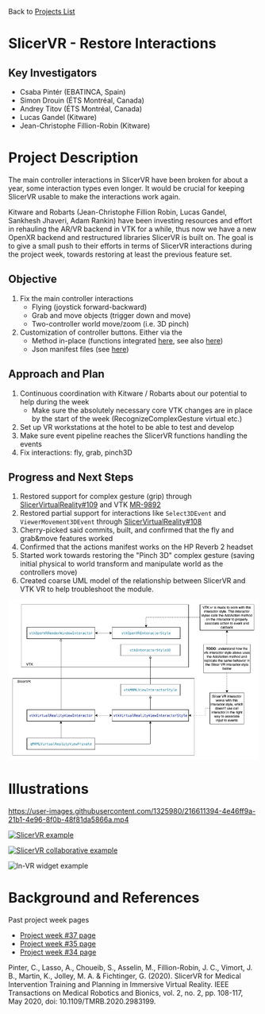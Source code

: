 Back to [Projects List](../../README.md#ProjectsList)

# SlicerVR - Restore Interactions

## Key Investigators

- Csaba Pintér (EBATINCA, Spain)
- Simon Drouin (ÉTS Montréal, Canada)
- Andrey Titov (ÉTS Montréal, Canada)
- Lucas Gandel (Kitware)
- Jean-Christophe Fillion-Robin (Kitware)

# Project Description

<!-- Add a short paragraph describing the project. -->

The main controller interactions in SlicerVR have been broken for about a year, some interaction types even longer. It would be crucial for keeping SlicerVR usable to make the interactions work again.

Kitware and Robarts (Jean-Christophe Fillion Robin, Lucas Gandel, Sankhesh Jhaveri, Adam Rankin) have been investing resources and effort in rehauling the AR/VR backend in VTK for a while, thus now we have a new OpenXR backend and restructured libraries SlicerVR is built on. The goal is to give a small push to their efforts in terms of SlicerVR interactions during the project week, towards restoring at least the previous feature set.

## Objective

<!-- Describe here WHAT you would like to achieve (what you will have as end result). -->

1. Fix the main controller interactions
    * Flying (joystick forward-backward)
    * Grab and move objects (trigger down and move)
    * Two-controller world move/zoom (i.e. 3D pinch) 
2. Customization of controller buttons. Either via the
    * Method in-place (functions integrated [here](https://github.com/KitwareMedical/SlicerVirtualReality/pull/87), see also [here](https://github.com/KitwareMedical/SlicerVirtualReality/pull/83))
    * Json manifest files (see [here](https://github.com/Kitware/VTK/tree/master/Rendering/OpenVR))

## Approach and Plan

<!-- Describe here HOW you would like to achieve the objectives stated above. -->

1. Continuous coordination with Kitware / Robarts about our potential to help during the week
    * Make sure the absolutely necessary core VTK changes are in place by the start of the week (RecognizeComplexGesture virtual etc.)
3. Set up VR workstations at the hotel to be able to test and develop
4. Make sure event pipeline reaches the SlicerVR functions handling the events
5. Fix interactions: fly, grab, pinch3D

## Progress and Next Steps

<!-- Update this section as you make progress, describing of what you have ACTUALLY DONE. If there are specific steps that you could not complete then you can describe them here, too. -->

1. Restored support for complex gesture (grip) through [SlicerVirtualReality#109](https://github.com/KitwareMedical/SlicerVirtualReality/pull/109) and VTK [MR-9892](https://gitlab.kitware.com/vtk/vtk/-/merge_requests/9892)
1. Restored partial support for interactions like `Select3DEvent` and `ViewerMovement3DEvent` through [SlicerVirtualReality#108](https://github.com/KitwareMedical/SlicerVirtualReality/pull/108)
1. Cherry-picked said commits, built, and confirmed that the fly and grab&move features worked
1. Confirmed that the actions manifest works on the HP Reverb 2 headset
1. Started work towards restoring the "Pinch 3D" complex gesture (saving initial physical to world transform and manipulate world as the controllers move)
1. Created coarse UML model of the relationship between SlicerVR and VTK VR to help troubleshoot the module. 

![Class diagram SlicerVR vs VTK](slicer-vr-class-diagram-2.png)

# Illustrations

<!-- Add pictures and links to videos that demonstrate what has been accomplished.
![Description of picture](Example2.jpg)
![Some more images](Example2.jpg)
-->

https://user-images.githubusercontent.com/1325980/216611394-4e46ff9a-21b1-4e96-8f0b-48f81da5866a.mp4

[![SlicerVR example](https://i.ytimg.com/an_webp/F_UBoE4FaoY/mqdefault_6s.webp?du=3000&sqp=CN7D_50G&rs=AOn4CLDzwAi5yXSmiMEkmmgMkmwYpQJY3Q)](https://www.youtube.com/watch?v=F_UBoE4FaoY&t=153s&ab_channel=PerkLabResearch)

[![SlicerVR collaborative example](https://i.ytimg.com/an_webp/Sw3JyKfvW6Q/mqdefault_6s.webp?du=3000&sqp=CJy8_50G&rs=AOn4CLDkH1pgzs3NCJqno3cJrc5lz8Oq-Q)](https://www.youtube.com/watch?v=Sw3JyKfvW6Q&ab_channel=EbatincaS.L.)
 
![In-VR widget example](https://projectweek.na-mic.org/PW37_2022_Virtual/Projects/SlicerVRInfrastructure/VRWidget.gif)

# Background and References

<!-- If you developed any software, include link to the source code repository. If possible, also add links to sample data, and to any relevant publications. -->

Past project week pages
* [Project week #37 page](https://projectweek.na-mic.org/PW37_2022_Virtual/Projects/SlicerVRInfrastructure)
* [Project week #35 page](https://projectweek.na-mic.org/PW35_2021_Virtual/Projects/SlicerVR/)
* [Project week #34 page](https://projectweek.na-mic.org/PW34_2020_Virtual/Projects/SlicerVR/)

Pinter, C., Lasso, A., Choueib, S., Asselin, M., Fillion-Robin, J. C., Vimort, J. B., Martin, K., Jolley, M. A. & Fichtinger, G. (2020). SlicerVR for Medical Intervention Training and Planning in Immersive Virtual Reality. IEEE Transactions on Medical Robotics and Bionics, vol. 2, no. 2, pp. 108-117, May 2020, doi: 10.1109/TMRB.2020.2983199.
